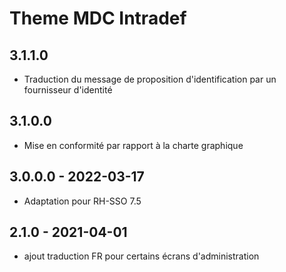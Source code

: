 # Theme MDC Intradef

## 3.1.1.0
- Traduction du message de proposition d'identification par un fournisseur d'identité

## 3.1.0.0
- Mise en conformité par rapport à la charte graphique

## 3.0.0.0 - 2022-03-17
- Adaptation pour RH-SSO 7.5

## 2.1.0 - 2021-04-01
- ajout traduction FR pour certains écrans d'administration